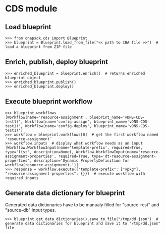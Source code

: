 # CDS module #

## Load blueprint ##

```
>>> from onapsdk.cds import Blueprint
>>> blueprint = Blueprint.load_from_file("<< path to CBA file >>")  # load a blueprint from ZIP file
```

## Enrich, publish, deploy blueprint

```
>>> enriched_blueprint = blueprint.enrich()  # returns enriched blueprint object
>>> enriched_blueprint.publish()
>>> enriched_blueprint.deploy()
```

## Execute blueprint workflow

```
>>> blueprint.workflows
[Workflow(name='resource-assignment', blueprint_name='vDNS-CDS-test1)', Workflow(name='config-assign', blueprint_name='vDNS-CDS-test1)', Workflow(name='config-deploy', blueprint_name='vDNS-CDS-test1)']
>>> workflow = blueprint.workflows[0]  # get the first workflow named 'resource-assignment`
>>> workflow.inputs  # display what workflow needs as an input
[Workflow.WorkflowInput(name='template-prefix', required=True, type='list', description=None), Workflow.WorkflowInput(name='resource-assignment-properties', required=True, type='dt-resource-assignment-properties', description='Dynamic PropertyDefinition for workflow(resource-assignment).')]
>>> response = workflow.execute({"template-prefix": ["vpkg"], "resource-assignment-properties": {}})  # execute workflow with required inputs
```

## Generate data dictionary for blueprint

Generated data dictionaries have to be manualy filled for "source-rest" and "source-db" input types.

```
>>> blueprint.get_data_dictionaries().save_to_file("/tmp/dd.json")  # generate data dictionaries for blueprint and save it to "/tmp/dd.json" file
```